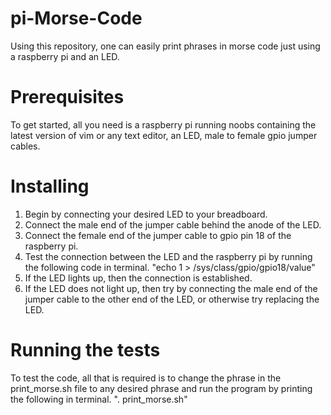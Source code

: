 # pi-Morse-Code
Using this repository, one can easily print phrases in morse code just using a raspberry pi and an LED.
# Prerequisites
To get started, all you need is a raspberry pi running noobs containing the latest version of vim or any text editor, an LED, male to female gpio jumper cables.
# Installing
1) Begin by connecting your desired LED to your breadboard. 
2) Connect the male end of the jumper cable behind the anode of the LED.
3) Connect the female end of the jumper cable to gpio pin 18 of the raspberry pi. 
4) Test the connection between the LED and the raspberry pi by running the following code in terminal.
   "echo 1 > /sys/class/gpio/gpio18/value"
5) If the LED lights up, then the connection is established.
6) If the LED does not light up, then try by connecting the male end of the jumper cable to the other end of the LED, or otherwise try replacing the LED.
# Running the tests
To test the code, all that is required is to change the phrase in the print_morse.sh file to any desired phrase and run the program by printing the following in terminal.
 ". print_morse.sh"
